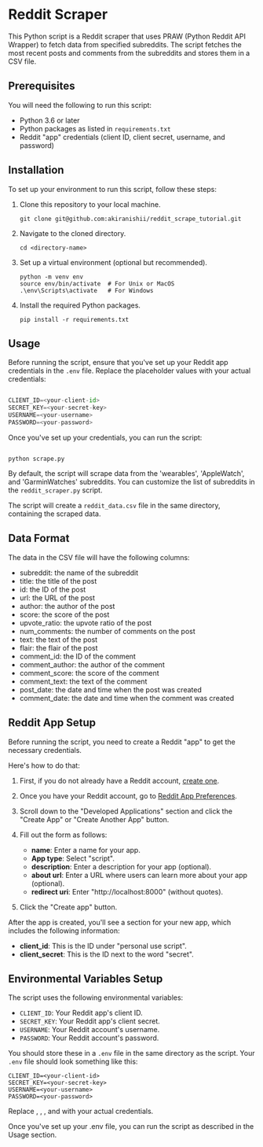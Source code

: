 # Reddit Scraper

This Python script is a Reddit scraper that uses PRAW (Python Reddit API Wrapper) to fetch data from specified subreddits. The script fetches the most recent posts and comments from the subreddits and stores them in a CSV file.

## Prerequisites

You will need the following to run this script:

- Python 3.6 or later
- Python packages as listed in `requirements.txt`
- Reddit "app" credentials (client ID, client secret, username, and password)

## Installation

To set up your environment to run this script, follow these steps:

1. Clone this repository to your local machine.

    ```
    git clone git@github.com:akiranishii/reddit_scrape_tutorial.git
    ```

2. Navigate to the cloned directory.

    ```
    cd <directory-name>
    ```

3. Set up a virtual environment (optional but recommended).

    ```
    python -m venv env
    source env/bin/activate  # For Unix or MacOS
    .\env\Scripts\activate   # For Windows
    ```

4. Install the required Python packages.

    ```
    pip install -r requirements.txt
    ```

## Usage

Before running the script, ensure that you've set up your Reddit app credentials in the `.env` file. Replace the placeholder values with your actual credentials:


``` python

CLIENT_ID=<your-client-id>
SECRET_KEY=<your-secret-key>
USERNAME=<your-username>
PASSWORD=<your-password>

```


Once you've set up your credentials, you can run the script:

```

python scrape.py

```


By default, the script will scrape data from the 'wearables', 'AppleWatch', and 'GarminWatches' subreddits. You can customize the list of subreddits in the `reddit_scraper.py` script.

The script will create a `reddit_data.csv` file in the same directory, containing the scraped data.

## Data Format

The data in the CSV file will have the following columns:

- subreddit: the name of the subreddit
- title: the title of the post
- id: the ID of the post
- url: the URL of the post
- author: the author of the post
- score: the score of the post
- upvote_ratio: the upvote ratio of the post
- num_comments: the number of comments on the post
- text: the text of the post
- flair: the flair of the post
- comment_id: the ID of the comment
- comment_author: the author of the comment
- comment_score: the score of the comment
- comment_text: the text of the comment
- post_date: the date and time when the post was created
- comment_date: the date and time when the comment was created


## Reddit App Setup

Before running the script, you need to create a Reddit "app" to get the necessary credentials. 

Here's how to do that:

1. First, if you do not already have a Reddit account, [create one](https://www.reddit.com/register/).

2. Once you have your Reddit account, go to [Reddit App Preferences](https://www.reddit.com/prefs/apps).

3. Scroll down to the "Developed Applications" section and click the "Create App" or "Create Another App" button.

4. Fill out the form as follows:

    - **name**: Enter a name for your app.
    - **App type**: Select "script".
    - **description**: Enter a description for your app (optional).
    - **about url**: Enter a URL where users can learn more about your app (optional).
    - **redirect uri**: Enter "http://localhost:8000" (without quotes).

5. Click the "Create app" button.

After the app is created, you'll see a section for your new app, which includes the following information:

- **client_id**: This is the ID under "personal use script".
- **client_secret**: This is the ID next to the word "secret".

## Environmental Variables Setup

The script uses the following environmental variables:

- `CLIENT_ID`: Your Reddit app's client ID.
- `SECRET_KEY`: Your Reddit app's client secret.
- `USERNAME`: Your Reddit account's username.
- `PASSWORD`: Your Reddit account's password.

You should store these in a `.env` file in the same directory as the script. Your `.env` file should look something like this:

```env
CLIENT_ID=<your-client-id>
SECRET_KEY=<your-secret-key>
USERNAME=<your-username>
PASSWORD=<your-password>
```

Replace <your-client-id>, <your-secret-key>, <your-username>, and <your-password> with your actual credentials.

Once you've set up your .env file, you can run the script as described in the Usage section.

